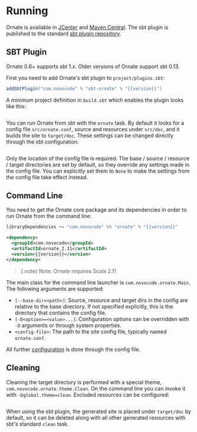 # Running

Ornate is available in [JCenter](https://bintray.com/bintray/jcenter) and [Maven Central](http://search.maven.org/). The sbt plugin is published to the standard [sbt plugin repository](https://bintray.com/sbt/sbt-plugin-releases).

## SBT Plugin

Ornate 0.6+ supports sbt 1.x. Older versions of Ornate support sbt 0.13.

First you need to add Ornate's sbt plugin to `project/plugins.sbt`:

```scala expandVars=true
addSbtPlugin("com.novocode" % "sbt-ornate" % "{{version}}")
```

A minimum project definition in `build.sbt` which enables the plugin looks like this:

```scala src=../../plugin/src/sbt-test/ornate/simple/build.sbt
```

You can run Ornate from sbt with the `ornate` task. By default it looks for a config file `src/ornate.conf`, source and resources under `src/doc`, and it builds the site to `target/doc`. These settings can be changed directly through the sbt configuration:

```scala src=../../plugin/src/main/scala/com/novocode/ornate/sbtplugin/OrnatePlugin.scala#--doc-plugin
```

Only the location of the config file is required. The base / source / resource / target directories are set by default, so they override any settings made in the config file. You can explicitly set them to `None` to make the settings from the config file take effect instead.

## Command Line

You need to get the Ornate core package and its dependencies in order to run Ornate from the command line:

```scala expandVars=true tab=sbt
libraryDependencies += "com.novocode" %% "ornate" % "{{version}}"
```

```xml expandVars=true tab=Maven
<dependency>
  <groupId>com.novocode</groupId>
  <artifactId>ornate_2.11</artifactId>
  <version>{{version}}</version>
</dependency>
```

> {.note}
> Note: Ornate requires Scala 2.11

The main class for the command line launcher is `com.novocode.ornate.Main`. The following arguments are supported:

- `[--base-dir=<path>]`: Source, resource and target dirs in the config are relative to the base directory. If not specified explicitly, this is the directory that contains the config file.
- `[-D<option>=<value>...]`: Configuration options can be overridden with `-D` arguments or through system properties.
- `<config-file>`: The path to the site config file, typically named `ornate.conf`.

All further [configuration](configuration.md) is done through the config file.

## Cleaning

Cleaning the target directory is performed with a special theme, `com.novocode.ornate.theme.Clean`. On the command line you can invoke it with `-Dglobal.theme=clean`. Excluded resources can be configured:

```yaml src=../../core/src/main/resources/ornate-reference.conf#--doc-clean-theme
```

When using the sbt plugin, the generated site is placed under `target/doc` by default, so it can be deleted along with all other generated resources with sbt's standard `clean` task.
